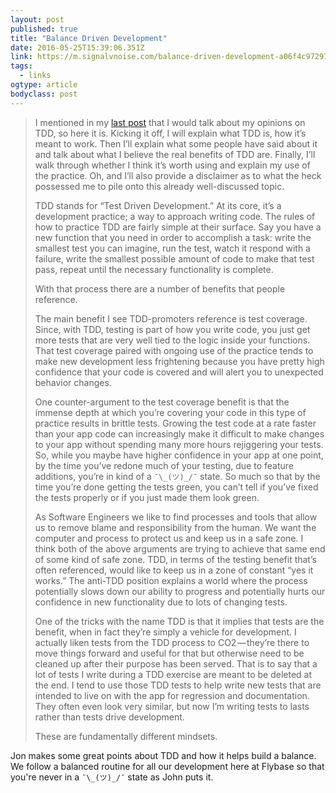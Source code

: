 ```yaml
---
layout: post 
published: true 
title: "Balance Driven Development" 
date: 2016-05-25T15:39:06.351Z 
link: https://m.signalvnoise.com/balance-driven-development-a06f4c972970#.mg45pgmna 
tags:
  - links
ogtype: article 
bodyclass: post 
---
```


> I mentioned in my [last post](https://m.signalvnoise.com/failure-as-progress-2596a1bb067) that I would talk about my opinions on TDD, so here it is. Kicking it off, I will explain what TDD is, how it’s meant to work. Then I’ll explain what some people have said about it and talk about what I believe the real benefits of TDD are. Finally, I’ll walk through whether I think it’s worth using and explain my use of the practice. Oh, and I’ll also provide a disclaimer as to what the heck possessed me to pile onto this already well-discussed topic.
> 
> TDD stands for “Test Driven Development.” At its core, it’s a development practice; a way to approach writing code. The rules of how to practice TDD are fairly simple at their surface. Say you have a new function that you need in order to accomplish a task: write the smallest test you can imagine, run the test, watch it respond with a failure, write the smallest possible amount of code to make that test pass, repeat until the necessary functionality is complete. 
> 
> With that process there are a number of benefits that people reference.
> 
> The main benefit I see TDD-promoters reference is test coverage. Since, with TDD, testing is part of how you write code, you just get more tests that are very well tied to the logic inside your functions. That test coverage paired with ongoing use of the practice tends to make new development less frightening because you have pretty high confidence that your code is covered and will alert you to unexpected behavior changes.
> 
> One counter-argument to the test coverage benefit is that the immense depth at which you’re covering your code in this type of practice results in brittle tests. Growing the test code at a rate faster than your app code can increasingly make it difficult to make changes to your app without spending many more hours rejiggering your tests. So, while you maybe have higher confidence in your app at one point, by the time you’ve redone much of your testing, due to feature additions, you’re in kind of a `¯\_(ツ)_/¯` state. So much so that by the time you’re done getting the tests green, you can’t tell if you’ve fixed the tests properly or if you just made them look green.
> 
> As Software Engineers we like to find processes and tools that allow us to remove blame and responsibility from the human. We want the computer and process to protect us and keep us in a safe zone. I think both of the above arguments are trying to achieve that same end of some kind of safe zone. TDD, in terms of the testing benefit that’s often referenced, would like to keep us in a zone of constant “yes it works.” The anti-TDD position explains a world where the process potentially slows down our ability to progress and potentially hurts our confidence in new functionality due to lots of changing tests.
> 
> One of the tricks with the name TDD is that it implies that tests are the benefit, when in fact they’re simply a vehicle for development. I actually liken tests from the TDD process to CO2 — they’re there to move things forward and useful for that but otherwise need to be cleaned up after their purpose has been served. That is to say that a lot of tests I write during a TDD exercise are meant to be deleted at the end. I tend to use those TDD tests to help write new tests that are intended to live on with the app for regression and documentation. They often even look very similar, but now I’m writing tests to lasts rather than tests drive development. 
> 
> These are fundamentally different mindsets.

Jon makes some great points about TDD and how it helps build a balance. We follow a balanced routine for all our development here at Flybase so that you're never in a `¯\_(ツ)_/¯` state as John puts it.
